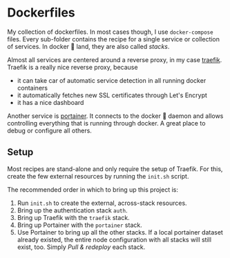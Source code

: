 # Dockerfiles

My collection of dockerfiles.
In most cases though, I use `docker-compose` files.
Every sub-folder contains the recipe for a single service or collection of services.
In docker :whale: land, they are also called *stacks*.

Almost all services are centered around a reverse proxy, in my case [traefik](https://traefik.io/).
Traefik is a really nice reverse proxy, because
* it can take car of automatic service detection in all running docker containers
* it automatically fetches new SSL certificates through Let's Encrypt
* it has a nice dashboard

Another service is [portainer](https://www.portainer.io/).
It connects to the docker :whale: daemon and allows controlling everything that is running through docker.
A great place to debug or configure all others.

## Setup

Most recipes are stand-alone and only require the setup of Traefik.
For this, create the few external resources by running the `init.sh` script.

The recommended order in which to bring up this project is:
1. Run `init.sh` to create the external, across-stack resources.
2. Bring up the authentication stack `auth`.
3. Bring up Traefik with the `traefik` stack.
4. Bring up Portainer with the `portainer` stack.
5. Use Portainer to bring up all the other stacks.
   If a local portainer dataset already existed, the entire node configuration with all stacks will still exist, too.
   Simply _Pull & redeploy_ each stack.
